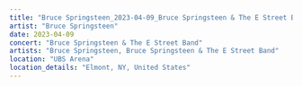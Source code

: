 ```yaml
---
title: "Bruce Springsteen_2023-04-09_Bruce Springsteen & The E Street Band"
artist: "Bruce Springsteen"
date: 2023-04-09
concert: "Bruce Springsteen & The E Street Band"
artists: "Bruce Springsteen, Bruce Springsteen & The E Street Band"
location: "UBS Arena"
location_details: "Elmont, NY, United States"
---
```

